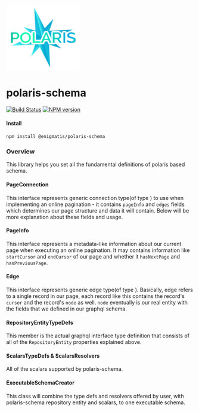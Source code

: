 ![Small Logo](static/img/polaris-logo.png)

# polaris-schema

[![Build Status](https://travis-ci.com/Enigmatis/polaris-schema.svg?branch=master)](https://travis-ci.com/Enigmatis/polaris-schema)
[![NPM version](https://img.shields.io/npm/v/@enigmatis/polaris-schema.svg?style=flat-square)](https://www.npmjs.com/package/@enigmatis/polaris-schema)

#### Install

```
npm install @enigmatis/polaris-schema
```

### Overview

This library helps you set all the fundamental definitions of polaris based schema.

#### PageConnection<ENTITY>

This interface represents generic connection type(of type <ENTITY>) to use when implementing an online pagination - it
contains `pageInfo` and `edges` fields which determines our page structure and data it will contain.
Below will be more explanation about these fields and usage.

#### PageInfo

This interface represents a metadata-like information about our current page when executing an online pagination.
It may contains information like `startCursor` and `endCursor` of our page and whether it `hasNextPage` and `hasPreviousPage`.

#### Edge<ENTITY>

This interface represents generic edge type(of type <ENTITY>).
Basically, edge refers to a single record in our page, each record like this contains the record's `cursor`
and the record's `node` as well.
`node` eventually is our real entity with the fields that we defined in our graphql schema. 

#### RepositoryEntityTypeDefs

This member is the actual graphql interface type definition that consists of all of the `RepositoryEntity` properties
explained above.

#### ScalarsTypeDefs & ScalarsResolvers

All of the scalars supported by polaris-schema.

#### ExecutableSchemaCreator

This class will combine the type defs and resolvers offered by user, with polaris-schema repository entity and scalars,	
to one executable schema.